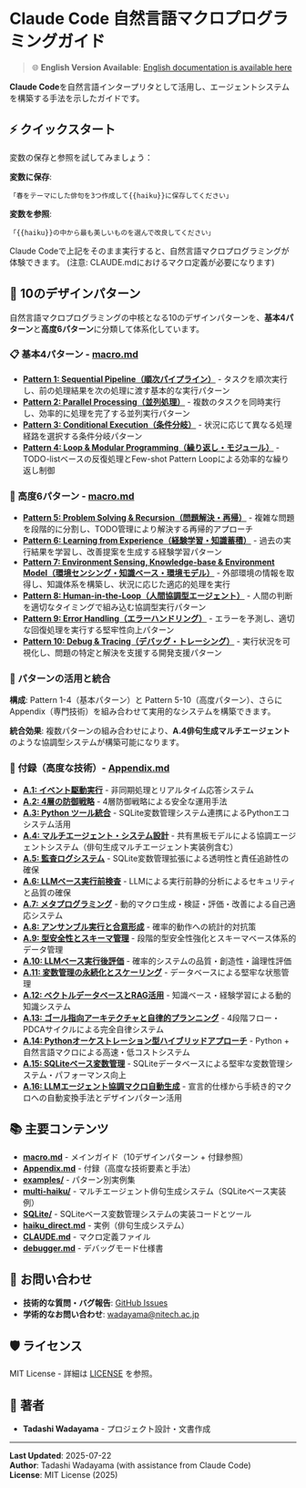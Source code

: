 # Claude Code 自然言語マクロプログラミングガイド

> 🌐 **English Version Available**: [English documentation is available here](https://github.com/wadayama/claude-code-macro-programming-en)

**Claude Code**を自然言語インタープリタとして活用し、エージェントシステムを構築する手法を示したガイドです。

## ⚡ クイックスタート

変数の保存と参照を試してみましょう：

**変数に保存**:
```
「春をテーマにした俳句を3つ作成して{{haiku}}に保存してください」
```

**変数を参照**:
```
「{{haiku}}の中から最も美しいものを選んで改良してください」
```

Claude Codeで上記をそのまま実行すると、自然言語マクロプログラミングが体験できます。
(注意: CLAUDE.mdにおけるマクロ定義が必要になります)

## 🎯 10のデザインパターン

自然言語マクロプログラミングの中核となる10のデザインパターンを、**基本4パターン**と**高度6パターン**に分類して体系化しています。

### 📋 基本4パターン - [macro.md](./macro.md)

- **[Pattern 1: Sequential Pipeline（順次パイプライン）](./macro.md#pattern-1-sequential-pipeline順次パイプライン)** - タスクを順次実行し、前の処理結果を次の処理に渡す基本的な実行パターン
- **[Pattern 2: Parallel Processing（並列処理）](./macro.md#pattern-2-parallel-processing並列処理)** - 複数のタスクを同時実行し、効率的に処理を完了する並列実行パターン
- **[Pattern 3: Conditional Execution（条件分岐）](./macro.md#pattern-3-conditional-execution条件分岐)** - 状況に応じて異なる処理経路を選択する条件分岐パターン
- **[Pattern 4: Loop & Modular Programming（繰り返し・モジュール）](./macro.md#pattern-4-loop--modular-programming繰り返しモジュール)** - TODO-listベースの反復処理とFew-shot Pattern Loopによる効率的な繰り返し制御

### 🚀 高度6パターン - [macro.md](./macro.md)

- **[Pattern 5: Problem Solving & Recursion（問題解決・再帰）](./macro.md#pattern-5-problem-solving--recursion動的問題解決再帰的分割)** - 複雑な問題を段階的に分割し、TODO管理により解決する再帰的アプローチ
- **[Pattern 6: Learning from Experience（経験学習・知識蓄積）](./macro.md#pattern-6-learning-from-experience経験学習知識蓄積記憶管理)** - 過去の実行結果を学習し、改善提案を生成する経験学習パターン
- **[Pattern 7: Environment Sensing, Knowledge-base & Environment Model（環境センシング・知識ベース・環境モデル）](./macro.md#pattern-7-environment-sensing-knowledge-base-and-environment-model環境センシング知識ベース環境モデル)** - 外部環境の情報を取得し、知識体系を構築し、状況に応じた適応的処理を実行
- **[Pattern 8: Human-in-the-Loop（人間協調型エージェント）](./macro.md#pattern-8-human-in-the-loophitl-人間協調型エージェント設計)** - 人間の判断を適切なタイミングで組み込む協調型実行パターン
- **[Pattern 9: Error Handling（エラーハンドリング）](./macro.md#pattern-9-error-handlingエラーハンドリング)** - エラーを予測し、適切な回復処理を実行する堅牢性向上パターン
- **[Pattern 10: Debug & Tracing（デバッグ・トレーシング）](./macro.md#pattern-10-debug--tracingデバッグトレーシング)** - 実行状況を可視化し、問題の特定と解決を支援する開発支援パターン

### 🔧 パターンの活用と統合

**構成**: Pattern 1-4（基本パターン）と Pattern 5-10（高度パターン）、さらに Appendix（専門技術）を組み合わせて実用的なシステムを構築できます。

**統合効果**: 複数パターンの組み合わせにより、**A.4俳句生成マルチエージェント**のような協調型システムが構築可能になります。

### 📖 付録（高度な技術）- [Appendix.md](./Appendix.md)

- **[A.1: イベント駆動実行](./Appendix.md#a1-イベント駆動実行)** - 非同期処理とリアルタイム応答システム
- **[A.2: 4層の防御戦略](./Appendix.md#a2-4層の防御戦略)** - 4層防御戦略による安全な運用手法  
- **[A.3: Python ツール統合](./Appendix.md#a3-python-ツール統合)** - SQLite変数管理システム連携によるPythonエコシステム活用
- **[A.4: マルチエージェント・システム設計](./Appendix.md#a4-マルチエージェントシステム設計)** - 共有黒板モデルによる協調エージェントシステム（俳句生成マルチエージェント実装例含む）
- **[A.5: 監査ログシステム](./Appendix.md#a5-監査ログシステム)** - SQLite変数管理拡張による透明性と責任追跡性の確保
- **[A.6: LLMベース実行前検査](./Appendix.md#a6-llmベース実行前検査)** - LLMによる実行前静的分析によるセキュリティと品質の確保
- **[A.7: メタプログラミング](./Appendix.md#a7-メタプログラミング)** - 動的マクロ生成・検証・評価・改善による自己適応システム
- **[A.8: アンサンブル実行と合意形成](./Appendix.md#a8-アンサンブル実行と合意形成)** - 確率的動作への統計的対抗策
- **[A.9: 型安全性とスキーマ管理](./Appendix.md#a9-型安全性とスキーマ管理)** - 段階的型安全性強化とスキーマベース体系的データ管理
- **[A.10: LLMベース実行後評価](./Appendix.md#a10-llmベース実行後評価)** - 確率的システムの品質・創造性・論理性評価
- **[A.11: 変数管理の永続化とスケーリング](./Appendix.md#a11-変数管理の永続化とスケーリングデータベースの活用)** - データベースによる堅牢な状態管理
- **[A.12: ベクトルデータベースとRAG活用](./Appendix.md#a12-ベクトルデータベースとrag活用)** - 知識ベース・経験学習による動的知識システム
- **[A.13: ゴール指向アーキテクチャと自律的プランニング](./Appendix.md#a13-ゴール指向アーキテクチャと自律的プランニング)** - 4段階フロー・PDCAサイクルによる完全自律システム
- **[A.14: Pythonオーケストレーション型ハイブリッドアプローチ](./Appendix.md#a14-pythonオーケストレーション型ハイブリッドアプローチ)** - Python + 自然言語マクロによる高速・低コストシステム
- **[A.15: SQLiteベース変数管理](./Appendix.md#a15-sqliteベース変数管理)** - SQLiteデータベースによる堅牢な変数管理システム・パフォーマンス向上
- **[A.16: LLMエージェント協調マクロ自動生成](./Appendix.md#a16-llmエージェント協調マクロ自動生成)** - 宣言的仕様から手続き的マクロへの自動変換手法とデザインパターン活用

## 📚 主要コンテンツ

- **[macro.md](./macro.md)** - メインガイド（10デザインパターン + 付録参照）
- **[Appendix.md](./Appendix.md)** - 付録（高度な技術要素と手法）
- **[examples/](./examples/)** - パターン別実例集
- **[multi-haiku/](./multi-haiku/)** - マルチエージェント俳句生成システム（SQLiteベース実装例）
- **[SQLite/](./SQLite/)** - SQLiteベース変数管理システムの実装コードとツール
- **[haiku_direct.md](./haiku_direct.md)** - 実例（俳句生成システム）
- **[CLAUDE.md](./CLAUDE.md)** - マクロ定義ファイル
- **[debugger.md](./debugger.md)** - デバッグモード仕様書


## 📧 お問い合わせ

- **技術的な質問・バグ報告**: [GitHub Issues](../../issues)
- **学術的なお問い合わせ**: wadayama@nitech.ac.jp

## 🛡️ ライセンス

MIT License - 詳細は [LICENSE](./LICENSE) を参照。

## 👥 著者

- **Tadashi Wadayama** - プロジェクト設計・文書作成

---

**Last Updated**: 2025-07-22  
**Author**: Tadashi Wadayama (with assistance from Claude Code)  
**License**: MIT License (2025)